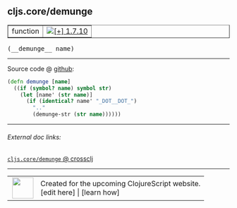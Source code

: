 ## cljs.core/demunge



 <table border="1">
<tr>
<td>function</td>
<td><a href="https://github.com/cljsinfo/cljs-api-docs/tree/1.7.10"><img valign="middle" alt="[+] 1.7.10" title="Added in 1.7.10" src="https://img.shields.io/badge/+-1.7.10-lightgrey.svg"></a> </td>
</tr>
</table>


 <samp>
(__demunge__ name)<br>
</samp>

---







Source code @ [github](https://github.com/clojure/clojurescript/blob/r1.7.58/src/main/cljs/cljs/core.cljs#L10066-L10071):

```clj
(defn demunge [name]
  ((if (symbol? name) symbol str)
    (let [name' (str name)]
      (if (identical? name' "_DOT__DOT_")
        ".."
        (demunge-str (str name))))))
```

<!--
Repo - tag - source tree - lines:

 <pre>
clojurescript @ r1.7.58
└── src
    └── main
        └── cljs
            └── cljs
                └── <ins>[core.cljs:10066-10071](https://github.com/clojure/clojurescript/blob/r1.7.58/src/main/cljs/cljs/core.cljs#L10066-L10071)</ins>
</pre>

-->

---



###### External doc links:

[`cljs.core/demunge` @ crossclj](http://crossclj.info/fun/cljs.core.cljs/demunge.html)<br>

---

 <table>
<tr><td>
<img valign="middle" align="right" width="48px" src="http://i.imgur.com/Hi20huC.png">
</td><td>
Created for the upcoming ClojureScript website.<br>
[edit here] | [learn how]
</td></tr></table>

[edit here]:https://github.com/cljsinfo/cljs-api-docs/blob/master/cljsdoc/cljs.core/demunge.cljsdoc
[learn how]:https://github.com/cljsinfo/cljs-api-docs/wiki/cljsdoc-files

<!--

This information was too distracting to show to readers, but I'll leave it
commented here since it is helpful to:

- pretty-print the data used to generate this document
- and show how to retrieve that data



The API data for this symbol:

```clj
{:ns "cljs.core",
 :name "demunge",
 :type "function",
 :signature ["[name]"],
 :source {:code "(defn demunge [name]\n  ((if (symbol? name) symbol str)\n    (let [name' (str name)]\n      (if (identical? name' \"_DOT__DOT_\")\n        \"..\"\n        (demunge-str (str name))))))",
          :title "Source code",
          :repo "clojurescript",
          :tag "r1.7.58",
          :filename "src/main/cljs/cljs/core.cljs",
          :lines [10066 10071]},
 :full-name "cljs.core/demunge",
 :full-name-encode "cljs.core/demunge",
 :history [["+" "1.7.10"]]}

```

Retrieve the API data for this symbol:

```clj
;; from Clojure REPL
(require '[clojure.edn :as edn])
(-> (slurp "https://raw.githubusercontent.com/cljsinfo/cljs-api-docs/catalog/cljs-api.edn")
    (edn/read-string)
    (get-in [:symbols "cljs.core/demunge"]))
```

-->
